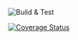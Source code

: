 ![Build & Test](https://github.com/daemon025/twd.core/workflows/Build%20&%20Test/badge.svg?branch=master)

[![Coverage Status](https://coveralls.io/repos/github/daemon025/twd.core/badge.svg?branch=master)](https://coveralls.io/github/daemon025/twd.core?branch=master)

